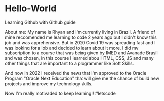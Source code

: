 # Hello-World
Learning Github with Github guide

About me:
My name is Rhyan and I'm currently living in Brazil.
A friend of mine reccomended me learning to code 2 years ago but I didn't know this job and was apprehensive.
But in 2020 Covid 19 was spreading fast and I was looking for a job and decided to learn about it more.
I did my subscription to a course that was being given by IMED and Avanade Brasil and was chosen, in this course I learned abou HTML, CSS, JS and many other things that are important to a programmer like Soft Skills.

And now in 2022 I received the news that I'm approved to the Oracle Program "Oracle Next Education" that will give me the chance of build new projects and improve my technology skills.

Now I'm really motivaded to keep learning!! #letscode
